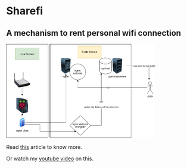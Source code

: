 # Sharefi

A mechanism to rent personal wifi connection
---
<img src="./images/image_3.png" width="400px">

Read <a href="https://probhakar-95.medium.com/sharefi-a-hobby-project-part-1-4-dbf8e960387c">this</a> article to know more.

Or watch my <a href="https://www.youtube.com/watch?v=3gEKW9Di4i0&t">youtube video</a> on this.
